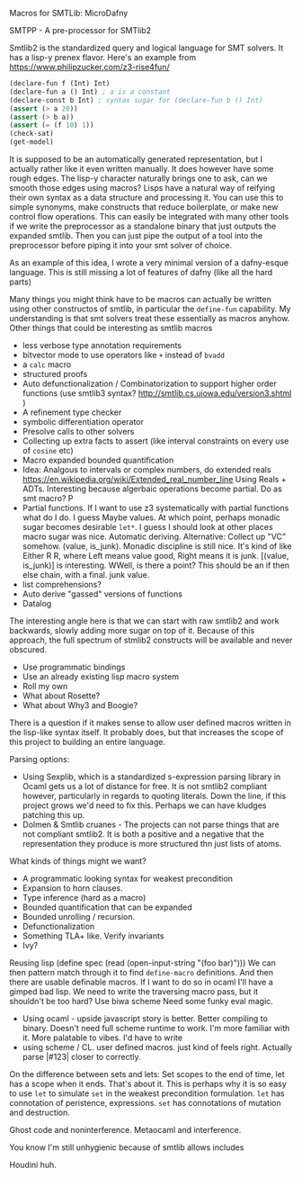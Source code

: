 
Macros for SMTLib: MicroDafny




SMTPP - A pre-processor for SMTlib2

Smtlib2 is the standardized query and logical language for SMT solvers. It has a lisp-y prenex flavor. Here's an example from <https://www.philipzucker.com/z3-rise4fun/>

```lisp
(declare-fun f (Int) Int)
(declare-fun a () Int) ; a is a constant
(declare-const b Int) ; syntax sugar for (declare-fun b () Int)
(assert (> a 20))
(assert (> b a))
(assert (= (f 10) 1))
(check-sat)
(get-model)
```

It is supposed to be an automatically generated representation, but I actually rather like it even written manually. It does however have some rough edges. The lisp-y character naturally brings one to ask, can we smooth those edges using macros? Lisps have a natural way of reifying their own syntax as a data structure and processing it. You can use this to simple synonyms, make constructs that reduce boilerplate, or make new control flow operations. This can easily be integrated with many other tools if we write the preprocessor as a standalone binary that just outputs the expanded smtlib. Then you can just pipe the output of a tool into the preprocessor before piping it into your smt solver of choice.


As an example of this idea, I wrote a very minimal version of a dafny-esque language. This is still missing a lot of features of dafny (like all the hard parts)

Many things you might think have to be macros can actually be written using other constructos of smtlib, in particular the `define-fun` capability. My understanding is that smt solvers treat these essentially as macros anyhow. Other things that could be interesting as smtlib macros
- less verbose type annotation requirements
- bitvector mode to use operators like `+` instead of `bvadd`
- a `calc` macro
- structured proofs
- Auto defunctionalization / Combinatorization to support higher order functions (use smtlib3 syntax? <http://smtlib.cs.uiowa.edu/version3.shtml> )
- A refinement type checker
- symbolic differentiation operator
- Presolve calls to other solvers
- Collecting up extra facts to assert (like interval constraints on every use of `cosine` etc)
- Macro expanded bounded quantification
- Idea: Analgous to intervals or complex numbers, do extended reals <https://en.wikipedia.org/wiki/Extended_real_number_line> Using Reals + ADTs. Interesting because algerbaic operations become partial. Do as smt macro? P
- Partial functions. If I want to use z3 systematically with partial functions what do I do. I guess Maybe values. At which point, perhaps monadic sugar becomes desirable `let*`. I guess I should look at other places macro sugar was nice.  Automatic deriving.  Alternative: Collect up "VC" somehow. (value, is_junk). Monadic discipline is still nice. It's kind of like Either R R, where Left means value good, Right means it is junk. [(value, is_junk)] is interesting. WWell, is there a point? This should be an if then else chain, with a final.
 junk value.
- list comprehensions?
- Auto derive "gassed" versions of functions
- Datalog


The interesting angle here is that we can start with raw smtlib2 and work backwards, slowly adding more sugar on top of it. Because of this approach, the full spectrum of stmlib2 constructs will be available and never obscured.

- Use programmatic bindings
- Use an already existing lisp macro system
- Roll my own
- What about Rosette?
- What about Why3 and Boogie?




There is a question if it makes sense to allow user defined macros written in the lisp-like syntax itself. It probably does, but that increases the scope of this project to building an entire language.


Parsing options:
- Using Sexplib, which is a standardized s-expression parsing library in Ocaml gets us a lot of distance for free. It is not smtlib2 compliant however, particularly in regards to quoting literals. Down the line, if this project grows we'd need to fix this. Perhaps we can have kludges patching this up.
- Dolmen & Smtlib cruanes - The projects can not parse things that are not compliant smtlib2. It is both a positive and a negative that the representation they produce is more structured thn just lists of atoms.

What kinds of things might we want?
- A programmatic looking syntax for weakest precondition
- Expansion to horn clauses.
- Type inference (hard as a macro)
- Bounded quantification that can be expanded
- Bounded unrolling / recursion. 
- Defunctionalization
- Something TLA+ like. Verify invariants
- Ivy?


Reusing lisp
(define spec (read (open-input-string "(foo bar)")))
We can then pattern match through it to find `define-macro` definitions.
And then there are usable definable macros. If I want to do so in ocaml I'll have a gimped bad lisp.
We need to write the traversing macro pass, but it shouldn't be too hard?
Use biwa scheme
Need some funky eval magic.



- Using ocaml - upside javascript story is better. Better compiling to binary. Doesn't need full scheme runtime to work. I'm more familiar with it. More palatable to vibes. I'd have to write
- using scheme / CL. user defined macros. just kind of feels right. Actually parse |#123| closer to correctly.


On the difference between sets and lets:
Set scopes to the end of time, let has a scope when it ends. That's about it. This is perhaps why it is so easy to use `let` to simulate `set` in the weakest precondition formulation. `let` has connotation of peristence, expressions. `set` has connotations of mutation and destruction.


Ghost code and noninterference. Metaocaml and interference.



You know I'm still unhygienic because of smtlib allows includes

Houdini huh.



